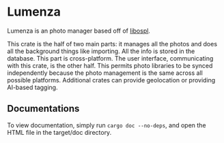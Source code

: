 # Lumenza
Lumenza is an photo manager based off of [libospl](https://github.com/libospl/libospl).

This crate is the half of two main parts: it manages all the photos and does all the background things like importing. All the info is stored in the database. This part is cross-platform. The user interface, communicating with this crate, is the other half. This permits photo libraries to be synced independently because the photo management is the same across all possible platforms. Additional crates can provide geolocation or providing AI-based tagging.

## Documentations
To view documentation, simply run `cargo doc --no-deps`, and open the HTML file in the target/doc directory. 
